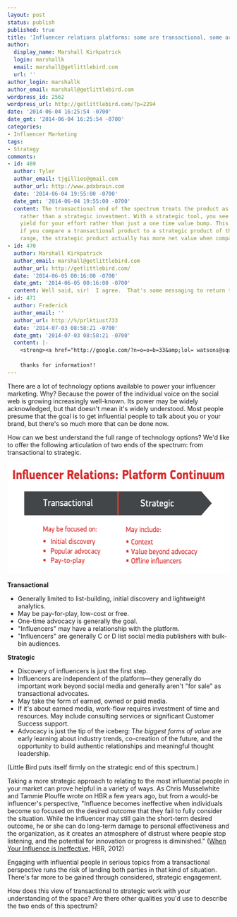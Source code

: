 ```yaml
---
layout: post
status: publish
published: true
title: 'Influencer relations platforms: some are transactional, some are strategic'
author:
  display_name: Marshall Kirkpatrick
  login: marshallk
  email: marshall@getlittlebird.com
  url: ''
author_login: marshallk
author_email: marshall@getlittlebird.com
wordpress_id: 2562
wordpress_url: http://getlittlebird.com/?p=2294
date: '2014-06-04 16:25:54 -0700'
date_gmt: '2014-06-04 16:25:54 -0700'
categories:
- Influencer Marketing
tags:
- Strategy
comments:
- id: 469
  author: Tyler
  author_email: tjgillies@gmail.com
  author_url: http://www.pdxbrain.com
  date: '2014-06-04 19:55:00 -0700'
  date_gmt: '2014-06-04 19:55:00 -0700'
  content: The transactional end of the spectrum treats the product as a commodity
    rather than a strategic investment. With a strategic tool, you see a longer term
    yield for your effort rather than just a one time value bump. This means that
    if you compare a transactional product to a strategic product of the same price
    range, the strategic product actually has more net value when compared to time.
- id: 470
  author: Marshall Kirkpatrick
  author_email: marshall@getlittlebird.com
  author_url: http://getlittlebird.com/
  date: '2014-06-05 00:16:00 -0700'
  date_gmt: '2014-06-05 00:16:00 -0700'
  content: Well said, sir!  I agree.  That's some messaging to return to.
- id: 471
  author: Frederick
  author_email: ''
  author_url: http://%/prlktiust733
  date: '2014-07-03 08:58:21 -0700'
  date_gmt: '2014-07-03 08:58:21 -0700'
  content: |-
    <strong><a href="http://google.com/?n=o=o=b=33&amp;lol= watsons@squares.hopeful" rel="nofollow">.</a></strong>

    thanks for information!!
---
```

<p>There are a lot of technology options available to power your influencer marketing. Why? Because the power of the individual voice on the social web is growing increasingly well-known. Its power may be widely acknowledged, but that doesn't mean it's widely understood. Most people presume that the goal is to get influential people to talk about you or your brand, but there's so much more that can be done now.</p>
<p>How can we best understand the full range of technology options? We'd like to offer the following articulation of two ends of the spectrum: from transactional to strategic.</p>
<p><center><a href="/wp-content/uploads/2014/06/Continuum.png"><img src="/wp-content/uploads/2014/06/Continuum.png" alt="Continuum" width="576" height="252" class="alignnone size-full wp-image-3170" /></a></center></p>
<p><strong>Transactional</strong></p>
<ul>
<li>Generally limited to list-building, initial discovery and lightweight analytics.</li>
<li>May be pay-for-play, low-cost or free.</li>
<li>One-time advocacy is generally the goal.</li>
<li>"Influencers" may have a relationship with the platform.</li>
<li>"Influencers" are generally C or D list social media publishers with bulk-bin audiences.</li>
</ul>
<p><strong>Strategic</strong></p>
<ul>
<li>Discovery of influencers is just the first step.</li>
<li>Influencers are independent of the platform—they generally do important work beyond social media and generally aren't "for sale" as transactional advocates.</li>
<li>May take the form of earned, owned or paid media.</li>
<li>If it's about earned media, work-flow requires investment of time and resources. May include consulting services or significant Customer Success support.</li>
<li>Advocacy is just the tip of the iceberg: T<em>he biggest forms of value</em> are early learning about industry trends, co-creation of the future, and the opportunity to build authentic relationships and meaningful thought leadership.</li>
</ul>
<p>(Little Bird puts itself firmly on the strategic end of this spectrum.)</p>
<p>Taking a more strategic approach to relating to the most influential people in your market can prove helpful in a variety of ways. As Chris Musselwhite and Tammie Plouffe wrote on HBR a few years ago, but from a would-be influencer's perspective, "Influence becomes ineffective when individuals become so focused on the desired outcome that they fail to fully consider the situation. While the influencer may still gain the short-term desired outcome, he or she can do long-term damage to personal effectiveness and the organization, as it creates an atmosphere of distrust where people stop listening, and the potential for innovation or progress is diminished." (<a href="http://blogs.hbr.org/2012/03/when-your-influence-is-ineffective/">When Your Influence is Ineffective</a>, HBR, 2012)</p>
<p>Engaging with influential people in serious topics from a transactional perspective runs the risk of landing both parties in that kind of situation. There's far more to be gained through considered, strategic engagement.</p>
<p>How does this view of transactional to strategic work with your understanding of the space? Are there other qualities you'd use to describe the two ends of this spectrum?</p>
